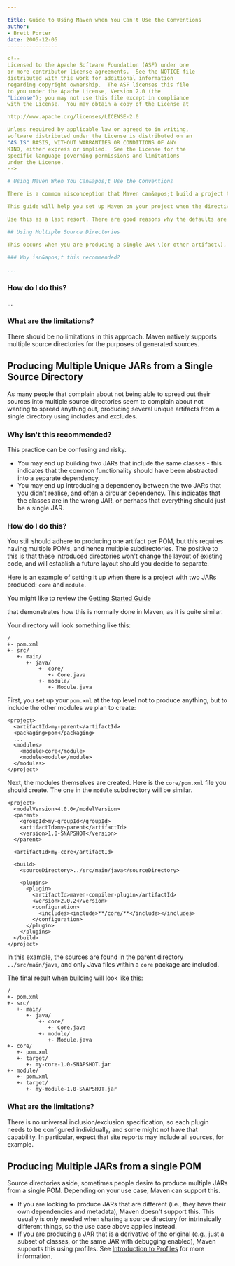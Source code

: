 ```yaml
---

title: Guide to Using Maven when You Can't Use the Conventions
author: 
- Brett Porter
date: 2005-12-05
----------------

<!--
Licensed to the Apache Software Foundation (ASF) under one
or more contributor license agreements.  See the NOTICE file
distributed with this work for additional information
regarding copyright ownership.  The ASF licenses this file
to you under the Apache License, Version 2.0 (the
"License"); you may not use this file except in compliance
with the License.  You may obtain a copy of the License at

http://www.apache.org/licenses/LICENSE-2.0

Unless required by applicable law or agreed to in writing,
software distributed under the License is distributed on an
"AS IS" BASIS, WITHOUT WARRANTIES OR CONDITIONS OF ANY
KIND, either express or implied.  See the License for the
specific language governing permissions and limitations
under the License.
-->

# Using Maven When You Can&apos;t Use the Conventions

There is a common misconception that Maven can&apos;t build a project that doesn&apos;t conform to certain directory structures or build practices. This often isn&apos;t the case. However, it is true that some Maven features or plugins \(especially by third parties\) may not work or work completely.

This guide will help you set up Maven on your project when the directive from on high is to not change the existing layout, and detail some of the feature that you might miss when doing so.

Use this as a last resort. There are good reasons why the defaults are the way they are, and we strongly recommend you use them if you can. It encourages consistency and means one less thing you ever need to worry about when starting a new project. There are more interesting things to do than change your layout for the sake of it. Hopefully having used any of these techniques you find that Maven proves itself capable, you will reconsider restructuring to address these issues.&gt;

## Using Multiple Source Directories

This occurs when you are producing a single JAR \(or other artifact\), and have several source directories with classes you want to include.

### Why isn&apos;t this recommended?

...
```


<!--TODO-->

### How do I do this?

...

<!--TODO-->

### What are the limitations?

There should be no limitations in this approach. Maven natively supports multiple source directories for the purposes of generated sources.

## Producing Multiple Unique JARs from a Single Source Directory

As many people that complain about not being able to spread out their sources into multiple source directories seem to complain about not wanting to spread anything out, producing several unique artifacts from a single directory using includes and excludes.

### Why isn&apos;t this recommended?

This practice can be confusing and risky.

- You may end up building two JARs that include the same classes - this indicates that the common functionality should have been abstracted into a separate dependency.
- You may end up introducing a dependency between the two JARs that you didn&apos;t realise, and often a circular dependency. This indicates that the classes are in the wrong JAR, or perhaps that everything should just be a single JAR.

### How do I do this?

You still should adhere to producing one artifact per POM, but this requires having multiple POMs, and hence multiple subdirectories. The positive to this is that these introduced directories won&apos;t change the layout of existing code, and will establish a future layout should you decide to separate.

Here is an example of setting it up when there is a project with two JARs produced: `core` and `module`.

You might like to review the [Getting Started Guide](../getting-started/)

<!-- or {{{guide-multi-module.html} Guide to Using Multiple Modules}}-->

that demonstrates how this is normally done in Maven, as it is quite similar.

Your directory will look something like this:

```
/
+- pom.xml
+- src/
   +- main/
      +- java/
          +- core/
             +- Core.java
          +- module/
             +- Module.java
```

First, you set up your `pom.xml` at the top level not to produce anything, but to include the other modules we plan to create:

```unknown
<project>
  <artifactId>my-parent</artifactId>
  <packaging>pom</packaging>
  ...
  <modules>
    <module>core</module>
    <module>module</module>
  </modules>
</project>
```

Next, the modules themselves are created. Here is the `core/pom.xml` file you should create. The one in the `module` subdirectory will be similar.

```unknown
<project>
  <modelVersion>4.0.0</modelVersion>
  <parent>
    <groupId>my-groupId</groupId>
    <artifactId>my-parent</artifactId>
    <version>1.0-SNAPSHOT</version>
  </parent>

  <artifactId>my-core</artifactId>

  <build>
    <sourceDirectory>../src/main/java</sourceDirectory>

    <plugins>
      <plugin>
        <artifactId>maven-compiler-plugin</artifactId>
        <version>2.0.2</version>
        <configuration>
          <includes><include>**/core/**</include></includes>
        </configuration>
      </plugin>
    </plugins>
  </build>
</project>
```

In this example, the sources are found in the parent directory `../src/main/java`, and only Java files within a `core` package are included.

The final result when building will look like this:

```
/
+- pom.xml
+- src/
   +- main/
      +- java/
          +- core/
             +- Core.java
          +- module/
             +- Module.java
+- core/
   +- pom.xml
   +- target/
      +- my-core-1.0-SNAPSHOT.jar
+- module/
   +- pom.xml
   +- target/
      +- my-module-1.0-SNAPSHOT.jar
```

### What are the limitations?

There is no universal inclusion/exclusion specification, so each plugin needs to be configured individually, and some might not have that capability. In particular, expect that site reports may include all sources, for example.

## Producing Multiple JARs from a single POM

Source directories aside, sometimes people desire to produce multiple JARs from a single POM. Depending on your use case, Maven can support this.

- If you are looking to produce JARs that are different \(i.e., they have their own dependencies and metadata\), Maven doesn&apos;t support this. This usually is only needed when sharing a source directory for intrinsically different things, so the use case above applies instead.
- If you are producing a JAR that is a derivative of the original \(e.g., just a subset of classes, or the same JAR with debugging enabled\), Maven supports this using profiles. See [Introduction to Profiles](../introduction/introduction-to-profiles.html) for more information.

